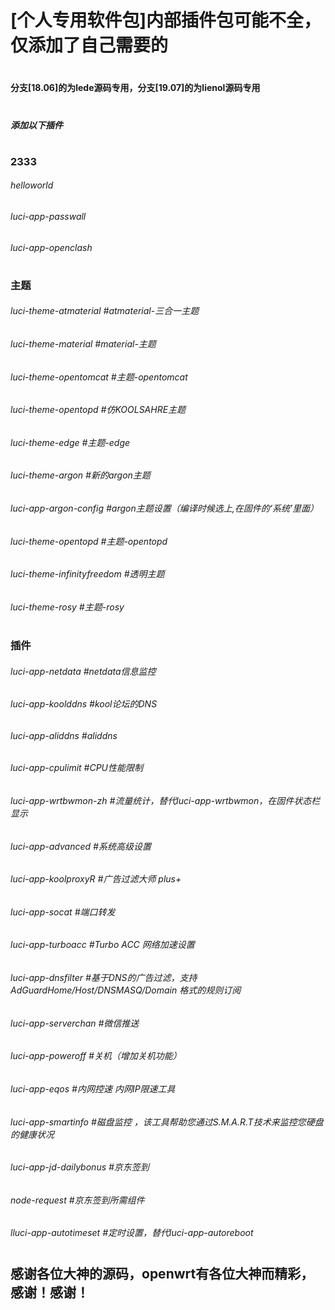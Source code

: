 # [个人专用软件包]内部插件包可能不全，仅添加了自己需要的

#
#### 分支[18.06]的为lede源码专用，分支[19.07]的为lienol源码专用
#

##### 添加以下插件
#

### 2333
###### helloworld
###### luci-app-passwall
###### luci-app-openclash
#
### 主题
###### luci-theme-atmaterial   #atmaterial-三合一主题
###### luci-theme-material   #material-主题
###### luci-theme-opentomcat   #主题-opentomcat
###### luci-theme-opentopd   #仿KOOLSAHRE主题
###### luci-theme-edge    #主题-edge
###### luci-theme-argon    #新的argon主题
###### luci-app-argon-config    #argon主题设置（编译时候选上,在固件的‘系统’里面）
###### luci-theme-opentopd   #主题-opentopd
###### luci-theme-infinityfreedom    #透明主题
###### luci-theme-rosy    #主题-rosy
#
###  插件
###### luci-app-netdata   #netdata信息监控
###### luci-app-koolddns   #kool论坛的DNS
###### luci-app-aliddns    #aliddns
###### luci-app-cpulimit   #CPU性能限制
###### luci-app-wrtbwmon-zh   #流量统计，替代luci-app-wrtbwmon，在固件状态栏显示
###### luci-app-advanced   #系统高级设置
###### luci-app-koolproxyR   #广告过滤大师 plus+
###### luci-app-socat   #端口转发
###### luci-app-turboacc   #Turbo ACC 网络加速设置
###### luci-app-dnsfilter   #基于DNS的广告过滤，支持 AdGuardHome/Host/DNSMASQ/Domain 格式的规则订阅
###### luci-app-serverchan    #微信推送
###### luci-app-poweroff    #关机（增加关机功能）
###### luci-app-eqos    #内网控速 内网IP限速工具
###### luci-app-smartinfo #磁盘监控 ，该工具帮助您通过S.M.A.R.T技术来监控您硬盘的健康状况
###### luci-app-jd-dailybonus    #京东签到
###### node-request    #京东签到所需组件
###### lluci-app-autotimeset   #定时设置，替代luci-app-autoreboot


#
#
## 感谢各位大神的源码，openwrt有各位大神而精彩，感谢！感谢！

#


